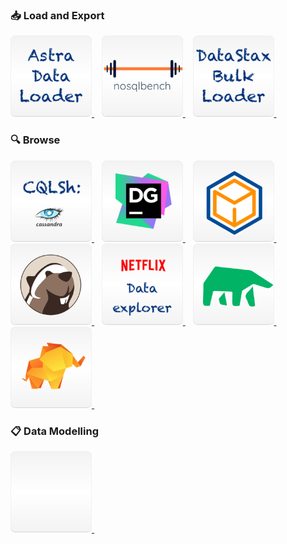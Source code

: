 ### 📥 Load and Export

<a href="load/astra-data-loader">
 <img src="../../img/data/tile-data-loader.png" height="130px" width="130px"/>
</a>&nbsp;&nbsp;
<a href="load/nosqlbench">
 <img src="../../img/data/tile-nosqlbench.png" height="130px" width="130px"/>
</a>&nbsp;&nbsp;
<a href="load/dsbulk">
 <img src="../../img/data/tile-dsbulk.png" height="130px" width="130px"/>
</a>&nbsp;&nbsp;

### 🔍 Browse

<a href="explore/cqlsh">
 <img src="../../img/data/tile-cqlsh.png" height="130px" width="130px"/>
</a>&nbsp;&nbsp;
<a href="explore/datagrip">
<img src="../../img/data/tile-datagrip.png" height="130px" width="130px"/>
</a>&nbsp;&nbsp;
<a href="explore/dbschema">
 <img src="../../img/data/tile-dbschema.png" height="130px" width="130px"/>
</a>&nbsp;&nbsp;
<a href="explore/dbeaver">
 <img src="../../img/data/tile-dbeaver.png" height="130px" width="130px"/>
</a>&nbsp;&nbsp;
<a href="explore/netflix-data-explorer">
 <img src="../../img/data/tile-netflix-data-explorer.png" height="130px" width="130px"/>
</a>&nbsp;&nbsp;
<a href="explore/minddb">
 <img src="../../img/data/tile-minddb.png" height="130px" width="130px"/>
</a>&nbsp;&nbsp;
<a href="explore/tableplus">
 <img src="../../img/data/tile-tableplus.png" height="130px" width="130px"/>
</a>&nbsp;&nbsp;

### 📋 Data Modelling

<a href="http://kdm.kashliev.com/" >
 <img src="../../img/tile.png" height="130px" width="130px"/>
</a>&nbsp;&nbsp;
